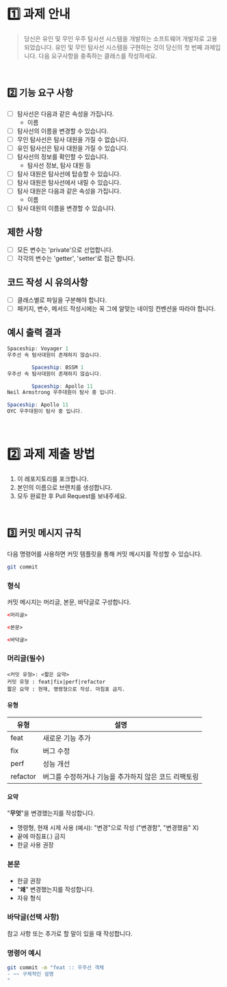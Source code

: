 # 1️⃣ 과제 안내
> 당신은 유인 및 무인 우주 탐사선 시스템을 개발하는 소프트웨어 개발자로 고용되었습니다. 유인 및 무인 탐사선 시스템을 구현하는 것이 당신의 첫 번째 과제입니다. 다음 요구사항을 충족하는 클래스를 작성하세요.

<br>

## 2️⃣ 기능 요구 사항
- [ ] 탐사선은 다음과 같은 속성을 가집니다.
  - 이름
- [ ] 탐사선의 이름을 변경할 수 있습니다.
- [ ] 무인 탐사선은 탐사 대원을 가질 수 없습니다.
- [ ] 유인 탐사선은 탐사 대원을 가질 수 있습니다.
- [ ] 탐사선의 정보를 확인할 수 있습니다.
  - 탐사선 정보, 탐사 대원 등
- [ ] 탐사 대원은 탐사선에 탑승할 수 있습니다.
- [ ] 탐사 대원은 탐사선에서 내릴 수 있습니다.
- [ ] 탐사 대원은 다음과 같은 속성을 가집니다.
  - 이름
- [ ] 탐사 대원의 이름을 변경할 수 있습니다.

## 제한 사항
- [ ] 모든 변수는 'private'으로 선업합니다.
- [ ] 각각의 변수는 'getter', 'setter'로 접근 합니다.

## 코드 작성 시 유의사항
- [ ] 클래스별로 파일을 구분해야 합니다.
- [ ] 패키지, 변수, 메서드 작성시에는 꼭 그에 알맞는 네이밍 컨벤션을 따라야 합니다.

## 예시 출력 결과
```java
Spaceship: Voyager 1
우주선 속 탐사대원이 존재하지 않습니다.

        Spaceship: BSSM 1
우주선 속 탐사대원이 존재하지 않습니다.

        Spaceship: Apollo 11
Neil Armstrong 우주대원이 탐사 중 입니다.

Spaceship: Apollo 11
OYC 우주대원이 탐사 중 입니다.
```

<br>

# 2️⃣ 과제 제출 방법
  1. 이 레포지토리를 포크합니다.
  2. 본인의 이름으로 브랜치를 생성합니다.
  3. 모두 완료한 후 Pull Request를 보내주세요.

<br>

## 3️⃣ 커밋 메시지 규칙
다음 명령어를 사용하면 커밋 템플릿을 통해 커밋 메시지를 작성할 수 있습니다.

```bash
git commit
```

### 형식
커밋 메시지는 머리글, 본문, 바닥글로 구성합니다.

```html
<머리글>

<본문>

<바닥글>
```

### 머리글(필수)
```
<커밋 유형>: <짧은 요약>
커밋 유형 : feat|fix|perf|refactor
짧은 요약 : 현재, 명령형으로 작성. 마침표 금지. 
```
#### 유형

| 유형     | 설명                                                     |
|----------|----------------------------------------------------------|
| feat     | 새로운 기능 추가                                         |
| fix      | 버그 수정                                                |
| perf     | 성능 개선                                                |
| refactor | 버그를 수정하거나 기능을 추가하지 않은 코드 리팩토링     |

#### 요약

"**무엇**"을 변경했는지를 작성합니다.

- 명령형, 현재 시제 사용 (예시): "변경"으로 작성 ("변경함", "변경했음" X)
- 끝에 마침표(.) 금지
- 한글 사용 권장

### 본문

- 한글 권장
- "**왜**" 변경했는지를 작성합니다.
- 자유 형식

### 바닥글(선택 사항)
참고 사항 또는 추가로 할 말이 있을 때 작성합니다.

### 명령어 예시
```bash
git commit -m "feat :: 우주선 객체
- ~~ 구체적인 설명
"
```

